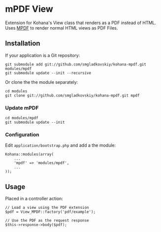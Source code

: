 # mPDF View

Extension for Kohana's View class that renders as a PDF instead of HTML. Uses [MPDF](http://www.mpdf1.com/mpdf/) to render normal HTML views as PDF Files.

## Installation

If your application is a Git repository:

    git submodule add git://github.com/smgladkovskiy/kohana-mpdf.git modules/mpdf
    git submodule update --init --recursive

Or clone the the module separately:

    cd modules
    git clone git://github.com/smgladkovskiy/kohana-mpdf.git mpdf

### Update mPDF

    cd modules/mpdf
    git submodule update --init

### Configuration

Edit `application/bootstrap.php` and add a the module:

    Kohana::modules(array(
        ...
        'mpdf' => 'modules/mpdf',
        ...
    ));

## Usage

Placed in a controller action:

    // Load a view using the PDF extension
    $pdf = View_MPDF::factory('pdf/example');
    
    // Use the PDF as the request response
    $this->response->body($pdf);